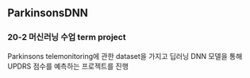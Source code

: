 ## ParkinsonsDNN

### 20-2 머신러닝 수업 term project
Parkinsons telemonitoring에 관한 dataset을 가지고 
딥러닝 DNN 모델을 통해 UPDRS 점수를 예측하는 프로젝트를 진행
